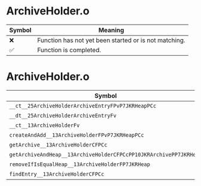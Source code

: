 # ArchiveHolder.o
| Symbol | Meaning 
| ------------- | ------------- 
| :x: | Function has not yet been started or is not matching. 
| :white_check_mark: | Function is completed. 


# ArchiveHolder.o
| Symbol | Decompiled? |
| ------------- | ------------- |
| `__ct__25ArchiveHolderArchiveEntryFPvP7JKRHeapPCc` | :x: |
| `__dt__25ArchiveHolderArchiveEntryFv` | :x: |
| `__ct__13ArchiveHolderFv` | :x: |
| `createAndAdd__13ArchiveHolderFPvP7JKRHeapPCc` | :x: |
| `getArchive__13ArchiveHolderCFPCc` | :x: |
| `getArchiveAndHeap__13ArchiveHolderCFPCcPP10JKRArchivePP7JKRHeap` | :x: |
| `removeIfIsEqualHeap__13ArchiveHolderFP7JKRHeap` | :x: |
| `findEntry__13ArchiveHolderCFPCc` | :x: |

